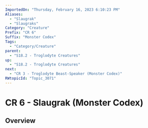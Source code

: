 ```yaml
---
ImportedOn: "Thursday, February 16, 2023 6:10:23 PM"
Aliases:
  - "Slaugrak"
  - "Slaugraks"
Category: "Creature"
Prefix: "CR 6"
Suffix: "Monster Codex"
Tags:
  - "Category/Creature"
parent:
  - "S18.2 - Troglodyte Creatures"
up:
  - "S18.2 - Troglodyte Creatures"
next:
  - "CR 3 - Troglodyte Beast-Speaker (Monster Codex)"
RWtopicId: "Topic_3071"
---
```

# CR 6 - Slaugrak (Monster Codex)
## Overview

